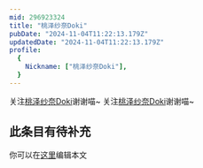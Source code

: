 ```yaml
---
mid: 296923324
title: "桃泽纱奈Doki"
pubDate: "2024-11-04T11:22:13.179Z"
updatedDate: "2024-11-04T11:22:13.179Z"
profile:
  {
    Nickname: ["桃泽纱奈Doki"],
  }
---
```


关注[桃泽纱奈Doki](https://space.bilibili.com/296923324)谢谢喵~ 关注[桃泽纱奈Doki](https://space.bilibili.com/296923324)谢谢喵~

## 此条目有待补充
你可以在[这里](https://github.com/Yuhanawa/VTuber.ICU-Content/edit/master/v/桃泽纱奈Doki/index.md)编辑本文
